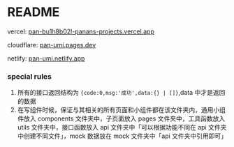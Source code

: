 # README

vercel: [pan-bu1h8b02l-panans-projects.vercel.app](https://pan-bu1h8b02l-panans-projects.vercel.app/)

cloudflare: [pan-umi.pages.dev](https://pan-umi.pages.dev/)

netlify: [pan-umi.netlify.app](https://pan-umi.netlify.app/)

### special rules

1. 所有的接口返回结构为 `{code:0,msg:'成功',data:{} | []}`,data 中才是返回的数据
2. 在写组件时候，保证与其相关的所有页面和小组件都在该文件夹内，通用小组件放入 components 文件夹中，子页面放入 pages 文件夹中，工具函数放入 utils 文件夹中，接口函数放入 api 文件夹中「可以根据功能不同在 api 文件夹中创建不同文件」，mock 数据放在 mock 文件夹中「api 文件夹中引用即可」

